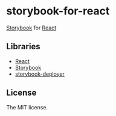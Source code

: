 # storybook-for-react

[Storybook](https://storybook.js.org/) for [React](https://facebook.github.io/react/)

## Libraries

- [React](https://facebook.github.io/react/)
- [Storybook](https://storybook.js.org/)
- [storybook-deployer](https://github.com/storybooks/storybook-deployer)

## License

The MIT license.
